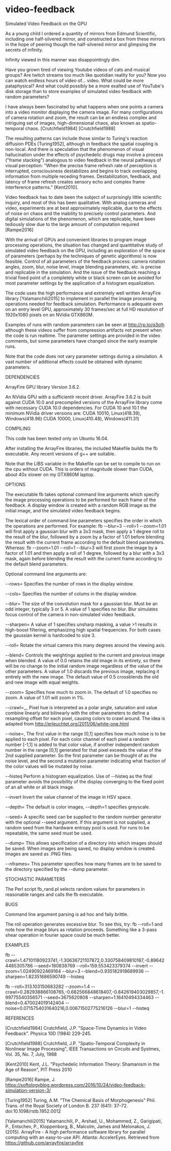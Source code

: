 # video-feedback
Simulated Video Feedback on the GPU

As a young child I ordered a quantity of mirrors from Edmund Scientific, including one
half-silvered mirror, and constructed a box from these mirrors in the hope of
peering though the half-silvered mirror and glimpsing the secrets of infinity.

Infinity viewed in this manner was disappointingly dim.

Have you grown tired of viewing Youtube videos of cats and musical groups?
Are twitch streams too much like quotidian reality for you?
Now you can watch endless hours of video of... video.
What could be more pataphysical?
And what could possibly be a more exalted use of YouTube's disk storage than
to store examples of simulated video feedback with random parameters?

I have always been fascinated by what happens when one points
a camera into a video monitor displaying the camera image.
For many configurations of camera rotation and zoom, the result can be
an endless complex and intriguing set of images, high-dimensional
chaos, also known as spatio-temporal chaos. [Crutchfield1984] [Crutchfield1988]

The resulting patterns can include those similar to Turing's reaction
diffusion PDEs [Turing1952], although in feedback the
spatial coupling is non-local.  And there is speculation that
the phenomenon of visual hallucination under the effects of psychedelic
drugs may involve a process ("frame stacking") analogous to video feedback in the neural
pathways of visual perception:
"When the precise frame refresh rate of perception is interrupted, consciousness
destabilizes and begins to track overlapping information from multiple
receding frames. Destabilization, feedback, and latency of frame refresh creates
sensory echo and complex frame interference patterns." [Kent2010].

Video feedback has to date been the subject of surprisingly
little scientific inquiry, and most of this has been qualitative.
With analog cameras and video, experiments are at best approximately replicable,
due to the effects of noise on chaos and the inability to precisely control parameters.
And digital simulations of the phenomenon, which are replicable, have been
tediously slow due to the large amount of computation required [Rampe2016]

With the arrival of GPUs and convenient libraries to program image processing
operations, the situation has changed and quantitative study of simulated
video feedback on the GPU, including an exploration of the space of
parameters (perhaps by the techniques of genetic algorithms) is now feasible.
Control of all parameters of the feedback process:
camera rotation angles, zoom, blur, noise level, image blending parameters, etc.
is precise and replicable in the simulation.  And the issue of the
feedback reaching a trivial fixed point of a completely white or black
screen can be avoided for most parameter settings by the application of a
histogram equalization.

The code uses the high performance and extremely well written ArrayFire library
[Yalamanchili2015] to implement in parallel the image processing operations needed for feedback
simulation.  Performance is adequate even on an entry level GPU,
approximately 30 frames/sec at full HD resolution of 1920x1080 pixels on an NVidia GTX860M.

Examples of runs with random parameters can be seen at http://rp.to/q3olh
although these videos suffer from compression artifacts not present when the code is run realtime.
The parameter settings are provided in the video comments, but some parameters
have changed since the early example runs.

Note that the code does not vary parameter settings during a simulation.
A vast number of addtional effects could be obtained with dynamic parameters.


DEPENDENCIES

ArrayFire GPU library Version 3.6.2.

An NVidia GPU with a sufficientlr recent driver.
ArrayFire 3.6.2 is built against CUDA 10.0 and precompiled versions
of the ArrayFire library come with necessary CUDA 10.0 dependencies.
For CUDA 10 and 10.1 the minimum NVidia driver versions are:
    CUDA 10010, Linux(418.39), Windows(418.96)
    CUDA 10000, Linux(410.48), Windows(411.31)


COMPILING

This code has been tested only on Ubuntu 16.04.

After installing the ArrayFire libraries, the included Makefile
builds the fb executable.  Any recent versions of g++ are suitable.

Note that the LIBS variable in the Makefile can be set to compile
to run on the cpu without CUDA.  This is orders of magnitude slower
than CUDA, about 40x slower on my GTX860M laptop.


OPTIONS

The executable fb takes optional command line arguments which specify the
image processing operations to be performed for each frame of the feedback.
A display window is created with a random RGB image as the
initial image, and the simulated video feedback begins.

The lexical order of command line parameters specifies the
order in which the operations are performed.   For example:
    fb --blur=3 --roll=1 --zoom=1.01
will first apply a gaussian blur with a 3x3 mask, then apply a 1 degree roll
to the result of the blur, followed by a zoom by a factor of 1.01
before blending the result with the current frame according to the default
blend parameters.  Whereas:
    fb --zoom=1.01 --roll=1 --blur=3
will first zoom the image by a factor of 1.01 and then apply a roll of 1 degree,
followed by a blur with a 3x3 mask,
again before blending the result with the current frame according to the default
blend parameters.

Optional command line arguments are:

--rows=<int>
Specifies the number of rows in the display window.

--cols=<int>
Specifies the number of colums in the display window.

--blur=<int>
The size of the convolution mask for a gaussian blur.
Must be an odd integer, typically 3 or 5.  A value of 1 specifies no blur.
Blur simulates focus control of the camera in non-simulated video feedback.

--sharpen=<float>
A value of 1 specifies unsharp masking, a value >1 results in high-boost filtering,
emphasizing high spatial frequencies.
For both cases the gaussian kernel is hardcoded to size 3.

--roll=<float>
Rotate the virtual camera this many degrees around the viewing axis.

--blend=<float>
Controls the weightings applied to the current and previous image when blended.
A value of 0.0 retains the old image in its entirety, so there will be no
change to the initial random image regardless of the value of the other parameters.
A value of 1.0 discards the previous image, replacing it entirely with the new image.
The default value of 0.5 crossblends the old and new image with equal weights.

--zoom=<float>
Specifies how much to zoom in.  The default of 1.0 specifies no zoom.
A value of 1.01 will zoom in 1%.

--crawl=<float>,<float>,<float>,<float>
Pixel hue is interpreted as a polar angle, saturation and value combine
linearly and bilinearly with the other parameters to define a resampling
offset for each pixel, causing colors to crawl around.
The idea is adapted from http://erleuchtet.org/2011/06/white-one.html

--noise=<float>,<float>
The first value in the range [0,1] specifies how much noise is to be applied to
each pixel.  For each color channel of each pixel a random number [-1,1] is added to
that color value, if another independent random number in the range [0,1] generated
for that pixel exceeds the value of the 2nd supplied parameter.
So the first parameter can be thought of as the noise level, and the second a mutation
parameter indicating what fraction of the color values will be mutated by noise.

--histeq
Perform a histogram equalization.
Use of --histeq as the final parameter avoids the possibility of the
display converging to the fixed point of an all white or all black image.

--invert
Invert the value channel of the image in HSV space.

--depth=<int>
The default is color images, --depth=1 specifies greyscale.
    
--seed=<int>
A specific seed can be supplied to the random number generator with the optional --seed argument.
If this argument is not supplied, a random seed from the hardware entropy pool is used.
For runs to be repeatable, the same seed must be used.

--dump=<string>
This allows specification of a directory into which images should be saved.
When images are being saved, no display window is created.
Images are saved as .PNG files.

--nframes=<int>
This parameter specifies how many frames are to be saved to the directory specified
by the --dump parameter.


STOCHASTIC PARAMETERS

The Perl script fb_rand.pl selects random values for parameters in reasonable
ranges and calls the fb executable.


BUGS

Command line argument parsing is ad hoc and faily brittle.

The roll operation generates excessive blur.  To see this, try:
    fb --roll=1
and note how the image blurs as rotation proceeds.
Something like a 3-pass shear operation in fourier space could be much better.


EXAMPLES

fb --crawl=1.47101180923741,-1.30636721107872,0.330758409810187,-0.896424485305786 --seed=180838769 --roll=159.553423379374  --invert --zoom=1.02490922469164 --blur=3 --blend=0.935182918689936 --sharpen=1.82351686590749 --histeq

fb --roll=313.103150683282 --zoom=1.4  --crawl=0.282938866108765,-0.682566848618407,-0.842619403029857,-1.99775540356571 --seed=3675620808 --sharpen=1.16410494334463 --blend=0.470024019142404 --noise=0.0715754031640216,0.00671502775216126 --blur=1 --histeq

REFERENCES

[Crutchfield1984] Crutchfield, J.P. "Space-Time Dynamics in Video Feedback". Physica 10D (1984) 229-245.

[Crutchfield1988] Crutchfield, J.P. "Spatio-Temporal Complexity in Nonlinear Image Processing",
IEEE Transactions on Circuits and Systmes, Vol. 35, No. 7, July, 1988

[Kent2010] Kent, J.L. "Psychedelic Information Theory: Shamanism in the Age of Reason", PIT Press 2010

[Rampe2016] Rampe, J.  https://softologyblog.wordpress.com/2016/10/24/video-feedback-simulation-version-3/

[Turing1952] Turing, A.M. "The Chemical Basis of Morphogenesis" Phil. Trans. of the Royal Society of London B.
237 (641): 37–72. doi:10.1098/rstb.1952.0012

[Yalamanchili2015] Yalamanchili, P., Arshad, U., Mohammed, Z., Garigipati, P., Entschev, P.,
Kloppenborg, B., Malcolm, James and Melonakos, J. (2015).
ArrayFire - A high performance software library for parallel computing with an
easy-to-use API. Atlanta: AccelerEyes. Retrieved from https://github.com/arrayfire/arrayfire
